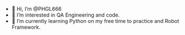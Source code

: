 - 👋 Hi, I’m @PHGL666
- 👀 I’m interested in QA Engineering and code.
- 🌱 I’m currently learning Python on my free time to practice and Robot Framework.

<!---
PHGL666/PHGL666 is a ✨ special ✨ repository because its `README.md` (this file) appears on your GitHub profile.
You can click the Preview link to take a look at your changes.
--->
